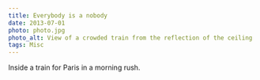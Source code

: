```yaml
---
title: Everybody is a nobody
date: 2013-07-01
photo: photo.jpg
photo_alt: View of a crowded train from the reflection of the ceiling
tags: Misc
---
```


Inside a train for Paris in a morning rush.
